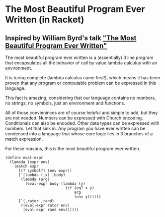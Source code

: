 # The Most Beautiful Program Ever Written (in Racket)

## Inspired by William Byrd's talk ["The Most Beautiful Program Ever Written"](https://www.youtube.com/watch?v=OyfBQmvr2Hc)

The most beautiful program ever written is a (essentially) 3 line program that encapsulates all the behavior of call by value lambda calculus with an environment.

It is turing complete (lambda calculus came first!), which means it has been proven that any program or computable problem can be expressed in this language.

This fact is amazing, considering that our language contains no numbers, no strings, no symbols, just an environment and functions.

All of those convieninces are of course helpful and simple to add, but they are not needed. Numbers can be expressed with Church encoding. Conditionals can also be encoded. Other data types can be expressed with numbers. Let that sink in. Any program you have ever written can be condensed into a language that whose core logic lies in 3 branches of a match expression.

For these reasons, this is the most beautiful program ever written.

```racket
(define eval-expr
  (lambda (expr env)
    (match expr
      [(? symbol?) (env expr)]
      [`(lambda (,x) ,body)
       (lambda (arg)
         (eval-expr body (lambda (y)
                           (if (eq? x y)
                               arg
                               (env y)))))]
      [`(,rator ,rand)
       ((eval-expr rator env)
        (eval-expr rand env))])))
```